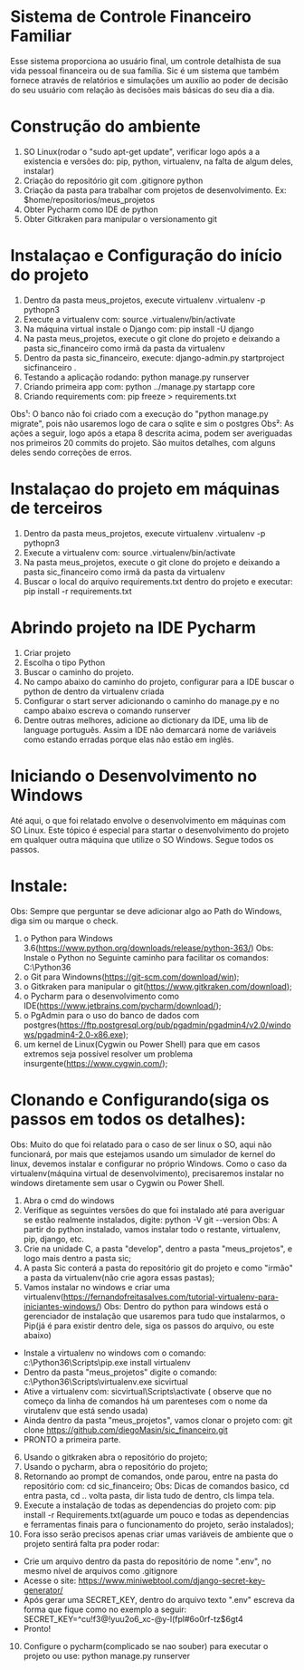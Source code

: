 # Sistema de Controle Financeiro Familiar

Esse sistema proporciona ao usuário final, um controle detalhista de sua vida pessoal financeira ou de sua família.
Sic é um sistema que também fornece através de relatórios e simulações um auxílio ao poder de decisão do seu usuário
com relação às decisões mais básicas do seu dia a dia.


# Construção do ambiente

1. SO Linux(rodar o "sudo apt-get update", verificar logo após a a existencia e versões do: pip, python, virtualenv,
 na falta de algum deles, instalar)
2. Criação do repositório git com .gitignore python
3. Criação da pasta para trabalhar com projetos de desenvolvimento. Ex: $home/repositorios/meus_projetos
4. Obter Pycharm como IDE de python
5. Obter Gitkraken para manipular o versionamento git


# Instalaçao e Configuração do início do projeto

1. Dentro da pasta meus_projetos, execute virtualenv .virtualenv -p pythopn3
2. Execute a virtualenv com: source .virtualenv/bin/activate
3. Na máquina virtual instale o Django com: pip install -U django
4. Na pasta meus_projetos, execute o git clone do projeto e deixando a pasta sic_financeiro como irmã da pasta da virtualenv
5. Dentro da pasta sic_financeiro, execute: django-admin.py startproject sicfinanceiro .
6. Testando a aplicação rodando: python manage.py runserver
7. Criando primeira app com: python ../manage.py startapp core
8. Criando requirements com: pip freeze > requirements.txt

Obs¹: O banco não foi criado com a execução do "python manage.py migrate", pois não usaremos logo de cara o sqlite e sim o postgres
Obs²: As ações a seguir, logo após a etapa 8 descrita acima, podem ser averiguadas nos primeiros 20 commits do projeto.
São muitos detalhes, com alguns deles sendo correções de erros.


# Instalaçao do projeto em máquinas de terceiros

1. Dentro da pasta meus_projetos, execute virtualenv .virtualenv -p pythopn3
2. Execute a virtualenv com: source .virtualenv/bin/activate
3. Na pasta meus_projetos, execute o git clone do projeto e deixando a pasta sic_financeiro como irmã da pasta da virtualenv
4. Buscar o local do arquivo requirements.txt dentro do projeto e executar: pip install -r requirements.txt


# Abrindo projeto na IDE Pycharm

1. Criar projeto
2. Escolha o tipo Python
3. Buscar o caminho do projeto.
4. No campo abaixo do caminho do projeto, configurar para a IDE buscar o python de dentro da virtualenv criada
5. Configurar o start server adicionando o caminho do manage.py e no campo abaixo escreva o comando runserver
6. Dentre outras melhores, adicione ao dictionary da IDE, uma lib de language português. Assim a IDE não demarcará
nome de variáveis como estando erradas porque elas não estão em inglês.


# Iniciando o Desenvolvimento no Windows

Até aqui, o que foi relatado envolve o desenvolvimento em máquinas com SO Linux. Este tópico é especial para startar o desenvolvimento do projeto em qualquer outra máquina que utilize o SO Windows. Segue todos os passos.

# Instale:
Obs: Sempre que perguntar se deve adicionar algo ao Path do Windows, diga sim ou marque o check.
1. o Python para Windows 3.6(https://www.python.org/downloads/release/python-363/)
Obs: Instale o Python no Seguinte caminho para facilitar os comandos: C:\Python36
2. o Git para Windowns(https://git-scm.com/download/win);
3. o Gitkraken para manipular o git(https://www.gitkraken.com/download); 
4. o Pycharm para o desenvolvimento como IDE(https://www.jetbrains.com/pycharm/download/); 
5. o PgAdmin para o uso do banco de dados com postgres(https://ftp.postgresql.org/pub/pgadmin/pgadmin4/v2.0/windows/pgadmin4-2.0-x86.exe);
6. um kernel de Linux(Cygwin ou Power Shell) para que em casos extremos seja possível resolver um problema insurgente(https://www.cygwin.com/);

# Clonando e Configurando(siga os passos em todos os detalhes):
Obs: Muito do que foi relatado para o caso de ser linux o SO, aqui não funcionará, por mais que estejamos usando um simulador de kernel do linux, devemos instalar e configurar no próprio Windows. Como o caso da virtualenv(máquina virtual de desenvolvimento), precisaremos instalar no windows diretamente sem usar o Cygwin ou Power Shell.
1. Abra o cmd do windows
2. Verifique as seguintes versões do que foi instalado até para averiguar se estão realmente instalados, digite:
python -V
git --version
Obs: A partir do python instalado, vamos instalar todo o restante, virtualenv, pip, django, etc.
3. Crie na unidade C, a pasta "develop", dentro a pasta "meus_projetos", e logo mais dentro a pasta sic;
4. A pasta Sic conterá a pasta do repositório git do projeto e como "irmão" a pasta da virtualenv(não crie agora essas pastas);
5. Vamos instalar no windows e criar uma virtualenv(https://fernandofreitasalves.com/tutorial-virtualenv-para-iniciantes-windows/)
Obs: Dentro do python para windows está o gerenciador de instalação que usaremos para tudo que instalarmos, o Pip(já é para existir dentro dele, siga os passos do arquivo, ou este abaixo)
 - Instale a virtualenv no windows com o comando: c:\Python36\Scripts\pip.exe install virtualenv
 - Dentro da pasta "meus_projetos" digite o comando: c:\Python36\Scripts\virtualenv.exe sicvirtual
 - Ative a virtualenv com: sicvirtual\Scripts\activate ( observe que no começo da linha de comandos há um parenteses com o nome da virutalenv que está sendo usada)
 - Ainda dentro da pasta "meus_projetos", vamos clonar o projeto com: git clone https://github.com/diegoMasin/sic_financeiro.git
 - PRONTO a primeira parte.
 6. Usando o gitkraken abra o repositório do projeto;
 7. Usando o pycharm, abra o repositório do projeto;
 8. Retornando ao prompt de comandos, onde parou, entre na pasta do repositório com: cd sic_financeiro;
 Obs: Dicas de comandos basico, cd entra pasta, cd .. volta pasta, dir lista tudo de dentro, cls limpa tela.
 9. Execute a instalação de todas as dependencias do projeto com: pip install -r Requirements.txt(aguarde um pouco e todas as dependencias e ferramentas finais para o funcionamento do projeto, serão instalados);
10. Fora isso serão precisos apenas criar umas variáveis de ambiente que o projeto sentirá falta pra poder rodar:
 - Crie um arquivo dentro da pasta do repositório de nome ".env", no mesmo nível de arquivos como .gitignore
 - Acesse o site: https://www.miniwebtool.com/django-secret-key-generator/
 - Após gerar uma SECRET_KEY, dentro do arquivo texto ".env" escreva da forma que fique como no exemplo a seguir: SECRET_KEY=^cu!f3@!yuu2$%4u8)zw!$o6_xc-@y-l(fpl#6o0rf-tz$6gt4
 - Pronto!
10. Configure o pycharm(complicado se nao souber) para executar o projeto ou use: python manage.py runserver
